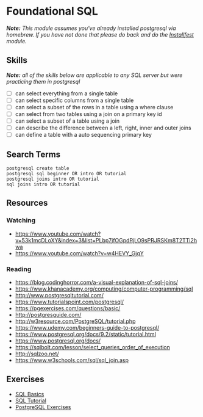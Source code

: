 # Foundational SQL

___Note:__ This module assumes you've already installed postgresql via homebrew. If you
have not done that please do back and do the [Installfest](../Installfest)
module._


## Skills

___Note:__ all of the skills below are applicable to any SQL server but were
practicing them in postgresql_

- [ ] can select everything from a single table
- [ ] can select specific columns from a single table
- [ ] can select a subset of the rows in a table using a where clause
- [ ] can select from two tables using a join on a primary key id
- [ ] can select a subset of a table using a join
- [ ] can describe the difference between a left, right, inner and outer joins
- [ ] can define a table with a auto sequencing primary key

## Search Terms

```
postgresql create table
postgresql sql beginner OR intro OR tutorial
postgresql joins intro OR tutorial
sql joins intro OR tutorial
```

## Resources

### Watching

- https://www.youtube.com/watch?v=53k1mcDLoXY&index=3&list=PLbp7jfOGpdRjLO9sPRJRSKm8T2TTi2hwa
- https://www.youtube.com/watch?v=w4HEVY_GjqY

### Reading

- https://blog.codinghorror.com/a-visual-explanation-of-sql-joins/
- https://www.khanacademy.org/computing/computer-programming/sql
- http://www.postgresqltutorial.com/
- https://www.tutorialspoint.com/postgresql/
- https://pgexercises.com/questions/basic/
- http://postgresguide.com/
- http://w3resource.com/PostgreSQL/tutorial.php
- https://www.udemy.com/beginners-guide-to-postgresql/
- https://www.postgresql.org/docs/9.2/static/tutorial.html
- https://www.postgresql.org/docs/
- https://sqlbolt.com/lesson/select_queries_order_of_execution
- http://sqlzoo.net/
- https://www.w3schools.com/sql/sql_join.asp

## Exercises

- [SQL Basics](https://www.khanacademy.org/computing/computer-programming/sql/sql-basics/v/welcome-to-sql)
- [SQL Tutorial](https://www.w3schools.com/sql/)
- [PostgreSQL Exercises](https://pgexercises.com/questions/basic/)

